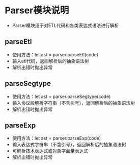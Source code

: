 
# Parser模块说明
- Parser模块用于对ETL代码和各类表达式语法进行解析

## parseEtl
- 使用方法：let ast = parser.parseEtl(code)
- 输入etl代码，返回解析后的抽象语法树
- 解析出错时抛出异常

## parseSegtype
- 使用方法：let ast = parser.parseSegtype(code)
- 输入协议段解析字符串（不含引号），返回解析后的抽象语法树
- 解析出错时抛出异常

## parseExp
- 使用方法：let ast = parser.parseExp(code)
- 输入表达式字符串（不含引号），返回解析后的抽象语法树
- 可解析技术表达式或对象字面量表达式
- 解析出错时抛出异常